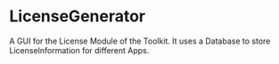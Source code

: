 # LicenseGenerator

A GUI for the License Module of the Toolkit. It uses a Database to store LicenseInformation for different Apps.